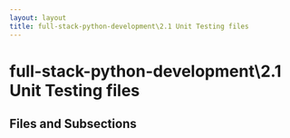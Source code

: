 ```yaml
---
layout: layout
title: full-stack-python-development\2.1 Unit Testing files
---
```


# full-stack-python-development\2.1 Unit Testing files

## Files and Subsections


